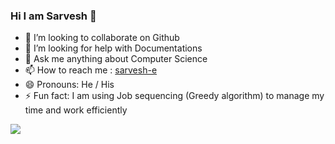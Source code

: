 ### Hi I am Sarvesh 👋

- 👯 I’m looking to collaborate on Github
- 🤔 I’m looking for help with Documentations
- 💬 Ask me anything about Computer Science
- 📫 How to reach me : [sarvesh-e](https://www.linkedin.com/in/sarvesh-e)
- 😄 Pronouns: He / His
- ⚡ Fun fact: I am using Job sequencing (Greedy algorithm) to manage my time and work efficiently

<img src = "https://github-readme-stats.vercel.app/api?username=sarvesh2003&&show_icons=true&title_color=ffffff&icon_color=bb2acf&text_color=daf7dc&bg_color=151515">

